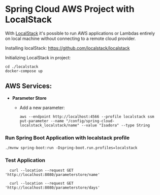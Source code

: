 # Spring Cloud AWS Project with LocalStack

With [LocalStack](https://localstack.cloud) it's possible to run AWS applications or Lambdas entirely on local machine without connecting to a remote cloud provider.

Installing localStack: https://github.com/localstack/localstack

Initializing LocalStack in project:

```
cd ./localstack
docker-compose up
```



## AWS Services:

- <b>Parameter Store</b>
    - Add a new parameter:

      ```
      aws --endpoint http://localhost:4566 --profile localstack ssm put-parameter --name "/config/spring-cloud-localstack_localstack/name" --value "Isadora" --type String
      ```


### Run Spring Boot Application with localstack profile
  ```
  ./mvnw spring-boot:run -Dspring-boot.run.profiles=localstack
  ```
### Test Application
  ```
    curl --location --request GET 'http://localhost:8080/parameterstore/name'
  
    curl --location --request GET 'http://localhost:8080/parameterstore/days'
  ```
